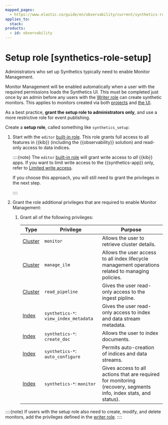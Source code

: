 ```yaml
---
mapped_pages:
  - https://www.elastic.co/guide/en/observability/current/synthetics-role-setup.html
applies_to:
  stack:
products:
  - id: observability
---
```


# Setup role [synthetics-role-setup]

Administrators who set up Synthetics typically need to enable Monitor Management.

Monitor Management will be enabled automatically when a user with the required permissions loads the Synthetics UI. This must be completed just once by an admin before any users with the [Writer role](/solutions/observability/synthetics/writer-role.md) can create synthetic monitors. This applies to monitors created via both [projects](/solutions/observability/synthetics/create-monitors-with-projects.md) and [the UI](/solutions/observability/synthetics/create-monitors-ui.md).

As a best practice, **grant the setup role to administrators only**, and use a more restrictive role for event publishing.

Create a **setup role**, called something like `synthetics_setup`:

1. Start with the `editor` [built-in role](/deploy-manage/users-roles/cluster-or-deployment-auth/built-in-roles.md). This role grants full access to all features in {{kib}} (including the {{observability}} solution) and read-only access to data indices.

    ::::{note}
    The `editor` [built-in role](/deploy-manage/users-roles/cluster-or-deployment-auth/built-in-roles.md) will grant write access to *all* {{kib}} apps. If you want to limit write access to the {{synthetics-app}} only, refer to [Limited write access](/solutions/observability/synthetics/writer-role.md#synthetics-write-privileges-limited).

    If you choose this approach, you will still need to grant the privileges in the next step.

    ::::

2. Grant the role additional privileges that are required to enable Monitor Management:

    1. Grant all of the following privileges:

        | Type | Privilege | Purpose |
        | --- | --- | --- |
        | [Cluster](/deploy-manage/users-roles/cluster-or-deployment-auth/elasticsearch-privileges.md#privileges-list-cluster) | `monitor` | Allows the user to retrieve cluster details. |
        | [Cluster](/deploy-manage/users-roles/cluster-or-deployment-auth/elasticsearch-privileges.md#privileges-list-cluster) | `manage_ilm` | Allows the user access to all index lifecycle management operations related to managing policies. |
        | [Cluster](/deploy-manage/users-roles/cluster-or-deployment-auth/elasticsearch-privileges.md#privileges-list-cluster) | `read_pipeline` | Gives the user read-only access to the ingest pipline. |
        | [Index](/deploy-manage/users-roles/cluster-or-deployment-auth/elasticsearch-privileges.md#privileges-list-indices) | `synthetics-*`: `view_index_metadata` | Gives the user read-only access to index and data stream metadata. |
        | [Index](/deploy-manage/users-roles/cluster-or-deployment-auth/elasticsearch-privileges.md#privileges-list-indices) | `synthetics-*`: `create_doc` | Allows the user to index documents. |
        | [Index](/deploy-manage/users-roles/cluster-or-deployment-auth/elasticsearch-privileges.md#privileges-list-indices) | `synthetics-*`: `auto_configure` | Permits auto-creation of indices and data streams. |
        | [Index](/deploy-manage/users-roles/cluster-or-deployment-auth/elasticsearch-privileges.md#privileges-list-indices) | `synthetics-*`: `monitor` | Gives access to all actions that are required for monitoring (recovery, segments info, index stats, and status). |

::::{note}
If users with the setup role also need to create, modify, and delete monitors, add the privileges defined in the [writer role](/solutions/observability/synthetics/writer-role.md).
::::


